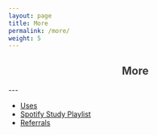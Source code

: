 ```yaml
---
layout: page
title: More
permalink: /more/
weight: 5
---
```

<h2 style="text-align:center; color: #3a3a3a">
    <div>
        <b>More</b>
    </div>
</h2>
---

* [Uses](/uses.md)
* [Spotify Study Playlist](https://open.spotify.com/playlist/6mtQxnGRYzAzILoJBPPcey?si=9Q8hWMgVSVWNEnyordHkyQ)
* [Referrals](/referrals.md)
